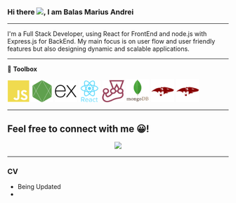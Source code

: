 ### Hi there <img src="https://raw.githubusercontent.com/MartinHeinz/MartinHeinz/master/wave.gif" width="30" />, I am Balas Marius Andrei

---

I'm a Full Stack Developer, using React for FrontEnd and node.js with Express.js for BackEnd. My main focus is on user flow and user friendly features but also designing dynamic and scalable applications.

<!-- <p>
  <b>#alwaysbestriving</b>
</p> -->

---

🧰 **Toolbox**
<br>

<div>
<img width="50" height="50" src="https://github.com/devicons/devicon/blob/master/icons/javascript/javascript-plain.svg" alt="JavaScript logo" />

<img width="50" height="50" src="https://github.com/devicons/devicon/blob/master/icons/nodejs/nodejs-plain.svg" alt="node.js logo" />
<img width="50" height="50" src="https://github.com/devicons/devicon/blob/master/icons/express/express-original.svg" alt="express logo" />

<img width="50" height="50" src="https://github.com/devicons/devicon/blob/master/icons/react/react-original-wordmark.svg" alt="react.js logo" />

<img width="50" height="50" src="https://github.com/devicons/devicon/blob/master/icons/jest/jest-plain.svg" alt="jest logo" />
<img width="53" height="53" src="https://github.com/devicons/devicon/blob/master/icons/mongodb/mongodb-original-wordmark.svg" alt="mongodb logo" />
<img width="53" height="53" src="https://raw.githubusercontent.com/github/explore/80688e429a7d4ef2fca1e82350fe8e3517d3494d/topics/mongoose/mongoose.png" alt="mongoose logo" /> 
<img width="53" height="53" src="https://raw.githubusercontent.com/github/explore/80688e429a7d4ef2fca1e82350fe8e3517d3494d/topics/mongoose/mongoose.png" alt="mongoose logo" /> 
</div>

---

<h2>Feel free to connect with me 😀!</h2>
<div align="center">
  <a href="https://www.linkedin.com/in/andrei-balas-30352327b/">
    <img src="https://img.shields.io/badge/linkedin-%230077B5.svg?&style=for-the-badge&logo=linkedin&logoColor=white" />
  </a>
</div>

---

### CV

- Being Updated
- <!--:paperclip: [My CV](https://github.com/andrei1234D/andrei1234D/blob/main/Balas_Marius_Andrei.pdf-->
<!--
**andrei1234D
/andrei1234D
** is a ✨ _special_ ✨ repository because its `README.md` (this file) appears on your GitHub profile.

Here are some ideas to get you started:

- 🔭 I’m currently working on ...
- 🌱 I’m currently learning ...
- 👯 I’m looking to collaborate on ...
- 🤔 I’m looking for help with ...
- 💬 Ask me about ...
- 📫 How to reach me: ...
- 😄 Pronouns: ...
- ⚡ Fun fact: ...
  -->
